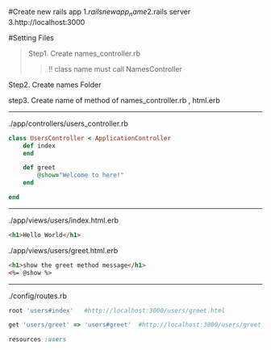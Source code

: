 #Create new rails app
1.$rails new app_name  
2.$rails server  
3.http://localhost:3000 					  

#Setting Files

>Step1.  Create names_controller.rb
>>!! class name must call NamesController 

Step2.  Create names Folder

step3.  Create name of method of names_controller.rb , html.erb  

***
./app/controllers/users_controller.rb
```ruby
class UsersController < ApplicationController
	def index
	end

	def greet
		@show="Welcome to here!"
	end

end
```
***
./app/views/users/index.html.erb
```html
<h1>Hello World</h1>
```
./app/views/users/greet.html.erb
```html
<h1>show the greet method message</h1>
<%= @show %>
```
***
./config/routes.rb
```ruby
root 'users#index' 	 #http://localhost:3000/users/greet.html

get 'users/greet' => 'users#greet'	#http://localhost:3000/users/greet.html

resources :users
```
